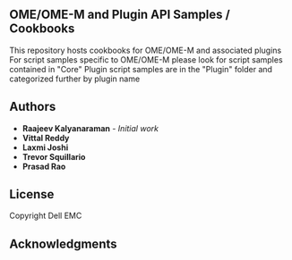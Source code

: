 ## OME/OME-M and Plugin API Samples / Cookbooks

This repository hosts cookbooks for OME/OME-M and associated plugins
For script samples specific to OME/OME-M please look for script samples contained in "Core"
Plugin script samples are in the "Plugin" folder and categorized further by plugin name

## Authors

* **Raajeev Kalyanaraman** - *Initial work*
* **Vittal Reddy**
* **Laxmi Joshi** 
* **Trevor Squillario**
* **Prasad Rao**

## License

Copyright Dell EMC


## Acknowledgments